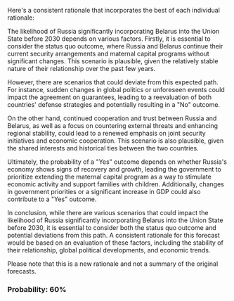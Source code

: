 Here's a consistent rationale that incorporates the best of each individual rationale:

The likelihood of Russia significantly incorporating Belarus into the Union State before 2030 depends on various factors. Firstly, it is essential to consider the status quo outcome, where Russia and Belarus continue their current security arrangements and maternal capital programs without significant changes. This scenario is plausible, given the relatively stable nature of their relationship over the past few years.

However, there are scenarios that could deviate from this expected path. For instance, sudden changes in global politics or unforeseen events could impact the agreement on guarantees, leading to a reevaluation of both countries' defense strategies and potentially resulting in a "No" outcome.

On the other hand, continued cooperation and trust between Russia and Belarus, as well as a focus on countering external threats and enhancing regional stability, could lead to a renewed emphasis on joint security initiatives and economic cooperation. This scenario is also plausible, given the shared interests and historical ties between the two countries.

Ultimately, the probability of a "Yes" outcome depends on whether Russia's economy shows signs of recovery and growth, leading the government to prioritize extending the maternal capital program as a way to stimulate economic activity and support families with children. Additionally, changes in government priorities or a significant increase in GDP could also contribute to a "Yes" outcome.

In conclusion, while there are various scenarios that could impact the likelihood of Russia significantly incorporating Belarus into the Union State before 2030, it is essential to consider both the status quo outcome and potential deviations from this path. A consistent rationale for this forecast would be based on an evaluation of these factors, including the stability of their relationship, global political developments, and economic trends.

Please note that this is a new rationale and not a summary of the original forecasts.

### Probability: 60%